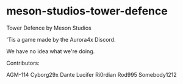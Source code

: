 # meson-studios-tower-defence
Tower Defence by Meson Studios

'Tis a game made by the Aurora4x Discord.

We have no idea what we're doing.

Contributors:

AGM-114
Cyborg29x
Dante
Lucifer
Ri0rdian
Rod995
Somebody1212
